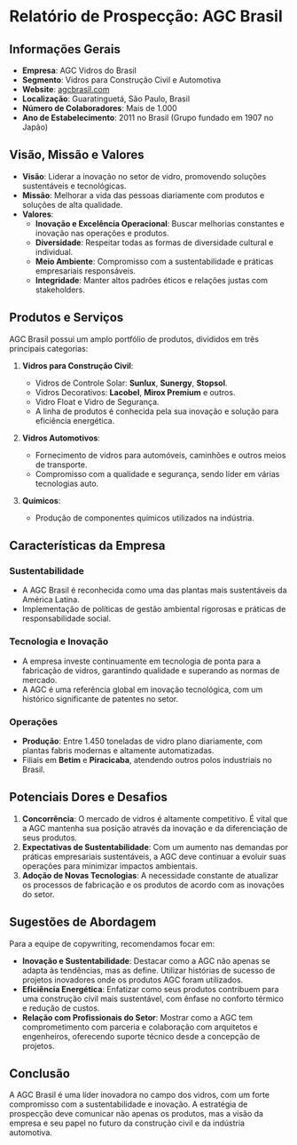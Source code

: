 # Relatório de Prospecção: AGC Brasil

## Informações Gerais

- **Empresa**: AGC Vidros do Brasil
- **Segmento**: Vidros para Construção Civil e Automotiva
- **Website**: [agcbrasil.com](https://agcbrasil.com)
- **Localização**: Guaratinguetá, São Paulo, Brasil
- **Número de Colaboradores**: Mais de 1.000
- **Ano de Estabelecimento**: 2011 no Brasil (Grupo fundado em 1907 no Japão)

## Visão, Missão e Valores

- **Visão**: Liderar a inovação no setor de vidro, promovendo soluções sustentáveis e tecnológicas.
- **Missão**: Melhorar a vida das pessoas diariamente com produtos e soluções de alta qualidade.
- **Valores**:
  - **Inovação e Excelência Operacional**: Buscar melhorias constantes e inovação nas operações e produtos.
  - **Diversidade**: Respeitar todas as formas de diversidade cultural e individual.
  - **Meio Ambiente**: Compromisso com a sustentabilidade e práticas empresariais responsáveis.
  - **Integridade**: Manter altos padrões éticos e relações justas com stakeholders.

## Produtos e Serviços

AGC Brasil possui um amplo portfólio de produtos, divididos em três principais categorias:

1. **Vidros para Construção Civil**:
   - Vidros de Controle Solar: **Sunlux**, **Sunergy**, **Stopsol**.
   - Vidros Decorativos: **Lacobel**, **Mirox Premium** e outros.
   - Vidro Float e Vidro de Segurança.
   - A linha de produtos é conhecida pela sua inovação e solução para eficiência energética.

2. **Vidros Automotivos**:
   - Fornecimento de vidros para automóveis, caminhões e outros meios de transporte.
   - Compromisso com a qualidade e segurança, sendo líder em várias tecnologias auto.

3. **Químicos**:
   - Produção de componentes químicos utilizados na indústria.

## Características da Empresa

### Sustentabilidade
- A AGC Brasil é reconhecida como uma das plantas mais sustentáveis da América Latina.
- Implementação de políticas de gestão ambiental rigorosas e práticas de responsabilidade social.

### Tecnologia e Inovação
- A empresa investe continuamente em tecnologia de ponta para a fabricação de vidros, garantindo qualidade e superando as normas de mercado.
- A AGC é uma referência global em inovação tecnológica, com um histórico significante de patentes no setor.

### Operações
- **Produção**: Entre 1.450 toneladas de vidro plano diariamente, com plantas fabris modernas e altamente automatizadas.
- Filiais em **Betim** e **Piracicaba**, atendendo outros polos industriais no Brasil.

## Potenciais Dores e Desafios

1. **Concorrência**: O mercado de vidros é altamente competitivo. É vital que a AGC mantenha sua posição através da inovação e da diferenciação de seus produtos.
2. **Expectativas de Sustentabilidade**: Com um aumento nas demandas por práticas empresariais sustentáveis, a AGC deve continuar a evoluir suas operações para minimizar impactos ambientais.
3. **Adoção de Novas Tecnologias**: A necessidade constante de atualizar os processos de fabricação e os produtos de acordo com as inovações do setor.

## Sugestões de Abordagem

Para a equipe de copywriting, recomendamos focar em:

- **Inovação e Sustentabilidade**: Destacar como a AGC não apenas se adapta às tendências, mas as define. Utilizar histórias de sucesso de projetos inovadores onde os produtos AGC foram utilizados.
- **Eficiência Energética**: Enfatizar como seus produtos contribuem para uma construção civil mais sustentável, com ênfase no conforto térmico e redução de custos.
- **Relação com Profissionais do Setor**: Mostrar como a AGC tem comprometimento com parceria e colaboração com arquitetos e engenheiros, oferecendo suporte técnico desde a concepção de projetos.

## Conclusão
A AGC Brasil é uma líder inovadora no campo dos vidros, com um forte compromisso com a sustentabilidade e inovação. A estratégia de prospecção deve comunicar não apenas os produtos, mas a visão da empresa e seu papel no futuro da construção civil e da indústria automotiva.